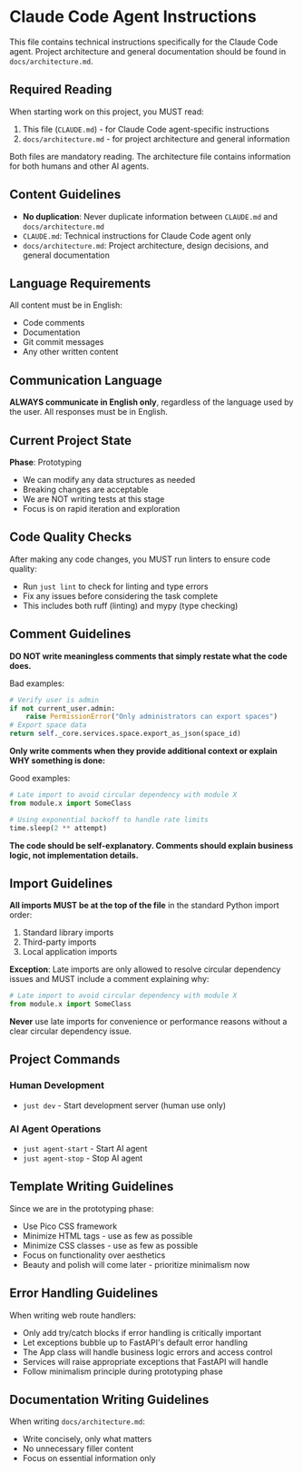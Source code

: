 # Claude Code Agent Instructions

This file contains technical instructions specifically for the Claude Code agent. Project architecture and general documentation should be found in `docs/architecture.md`.

## Required Reading

When starting work on this project, you MUST read:
1. This file (`CLAUDE.md`) - for Claude Code agent-specific instructions
2. `docs/architecture.md` - for project architecture and general information

Both files are mandatory reading. The architecture file contains information for both humans and other AI agents.

## Content Guidelines

- **No duplication**: Never duplicate information between `CLAUDE.md` and `docs/architecture.md`
- `CLAUDE.md`: Technical instructions for Claude Code agent only
- `docs/architecture.md`: Project architecture, design decisions, and general documentation

## Language Requirements

All content must be in English:
- Code comments
- Documentation
- Git commit messages
- Any other written content

## Communication Language

**ALWAYS communicate in English only**, regardless of the language used by the user. All responses must be in English.

## Current Project State

**Phase**: Prototyping
- We can modify any data structures as needed
- Breaking changes are acceptable
- We are NOT writing tests at this stage
- Focus is on rapid iteration and exploration

## Code Quality Checks

After making any code changes, you MUST run linters to ensure code quality:
- Run `just lint` to check for linting and type errors
- Fix any issues before considering the task complete
- This includes both ruff (linting) and mypy (type checking)

## Comment Guidelines

**DO NOT write meaningless comments that simply restate what the code does.**

Bad examples:
```python
# Verify user is admin
if not current_user.admin:
    raise PermissionError("Only administrators can export spaces")
# Export space data
return self._core.services.space.export_as_json(space_id)
```

**Only write comments when they provide additional context or explain WHY something is done:**

Good examples:
```python
# Late import to avoid circular dependency with module X
from module.x import SomeClass

# Using exponential backoff to handle rate limits
time.sleep(2 ** attempt)
```

**The code should be self-explanatory. Comments should explain business logic, not implementation details.**

## Import Guidelines

**All imports MUST be at the top of the file** in the standard Python import order:
1. Standard library imports
2. Third-party imports
3. Local application imports

**Exception**: Late imports are only allowed to resolve circular dependency issues and MUST include a comment explaining why:
```python
# Late import to avoid circular dependency with module X
from module.x import SomeClass
```

**Never** use late imports for convenience or performance reasons without a clear circular dependency issue.

## Project Commands

### Human Development
- `just dev` - Start development server (human use only)

### AI Agent Operations
- `just agent-start` - Start AI agent
- `just agent-stop` - Stop AI agent

## Template Writing Guidelines

Since we are in the prototyping phase:
- Use Pico CSS framework
- Minimize HTML tags - use as few as possible
- Minimize CSS classes - use as few as possible
- Focus on functionality over aesthetics
- Beauty and polish will come later - prioritize minimalism now

## Error Handling Guidelines

When writing web route handlers:
- Only add try/catch blocks if error handling is critically important
- Let exceptions bubble up to FastAPI's default error handling
- The App class will handle business logic errors and access control
- Services will raise appropriate exceptions that FastAPI will handle
- Follow minimalism principle during prototyping phase

## Documentation Writing Guidelines

When writing `docs/architecture.md`:
- Write concisely, only what matters
- No unnecessary filler content
- Focus on essential information only